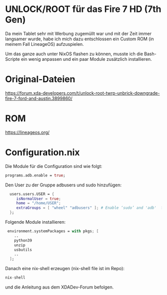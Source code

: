 # UNLOCK/ROOT für das Fire 7 HD (7th Gen)

Da mein Tablet sehr mit Werbung zugemüllt war und mit der Zeit immer langsamer wurde, habe ich mich dazu entschlossen ein Custom ROM (in meinem Fall LineageOS) aufzuspielen.

Um das ganze auch unter NixOS flashen zu können, musste ich die Bash-Scripte ein wenig anpassen und ein paar Module zusätzlich installieren.

# Original-Dateien

https://forum.xda-developers.com/t/unlock-root-twrp-unbrick-downgrade-fire-7-ford-and-austin.3899860/

# ROM

https://lineageos.org/

# Configuration.nix

Die Module für die Configuration sind wie folgt:

```nix
programs.adb.enable = true;
```

Den User zu der Gruppe adbusers und sudo hinzufügen:

```nix
  users.users.USER = {
     isNormalUser = true;
     home = "/home/USER";
     extraGroups = [ "wheel" "adbusers" ]; # Enable ‘sudo’ and 'adb'  for the user.
  };
```

Folgende Module installieren:

```nix
 environment.systemPackages = with pkgs; [
    ..
    python39
    unzip
    usbutils
    ..
  ];
```

Danach eine nix-shell erzeugen (nix-shell file ist im Repo):

```nix
nix-shell
```
und die Anleitung aus dem XDADev-Forum befolgen.
